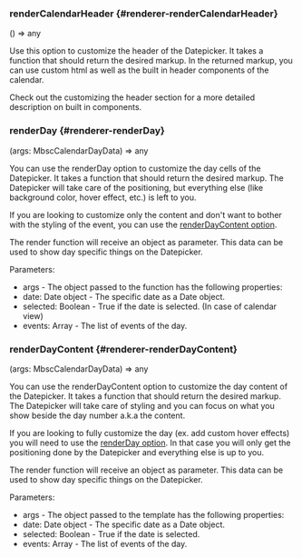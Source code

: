 ### renderCalendarHeader {#renderer-renderCalendarHeader}

() => any


Use this option to customize the header of the Datepicker. It takes a function that should return the desired markup. In the
returned markup, you can use custom html as well as the built in header components of the calendar.

Check out the customizing the header section for a more detailed description on built in components.

### renderDay {#renderer-renderDay}

(args: MbscCalendarDayData) => any


You can use the renderDay option to customize the day cells of the Datepicker. It takes a function that should return the desired
markup. The Datepicker will take care of the positioning, but everything else (like background color, hover effect, etc.) is left
to you.

If you are looking to customize only the content and don&#039;t want to bother with the styling of the event, you can use the
[renderDayContent option](#renderer-renderDayContent).

The render function will receive an object as parameter. This data can be used to show day specific things on the Datepicker.

Parameters:
 - args - The object passed to the function has the following properties:
- date: Date object - The specific date as a Date object.
- selected: Boolean - True if the date is selected. (In case of calendar view)
- events: Array - The list of events of the day.


### renderDayContent {#renderer-renderDayContent}

(args: MbscCalendarDayData) => any


You can use the renderDayContent option to customize the day content of the Datepicker. It takes a function that should return the
desired markup. The Datepicker will take care of styling and you can focus on what you show beside the day number a.k.a the content.

If you are looking to fully customize the day (ex. add custom hover effects) you will need to use the
[renderDay option](#renderer-renderDay). In that case you will only get the positioning done by the Datepicker and everything else
is up to you.

The render function will receive an object as parameter. This data can be used to show day specific things on the Datepicker.

Parameters:
 - args - The object passed to the template has the following properties:
- date: Date object - The specific date as a Date object.
- selected: Boolean - True if the date is selected.
- events: Array - The list of events of the day.


